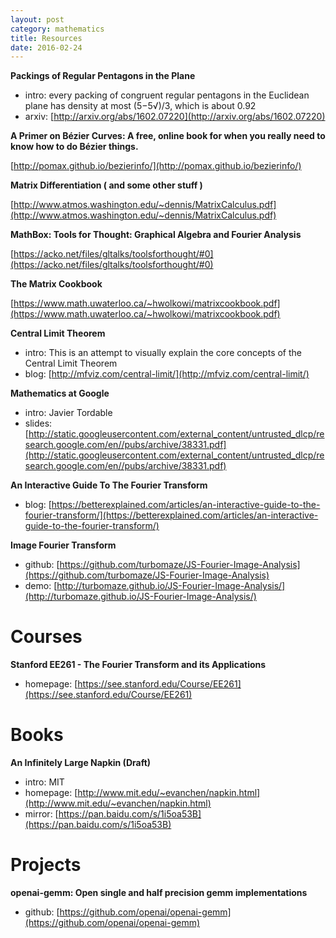 ```yaml
---
layout: post
category: mathematics
title: Resources
date: 2016-02-24
---
```


**Packings of Regular Pentagons in the Plane**

- intro: every packing of congruent regular pentagons in the Euclidean plane has density at most (5−5√)/3, which is about 0.92
- arxiv: [http://arxiv.org/abs/1602.07220](http://arxiv.org/abs/1602.07220)

**A Primer on Bézier Curves: A free, online book for when you really need to know how to do Bézier things.**

[http://pomax.github.io/bezierinfo/](http://pomax.github.io/bezierinfo/)

**Matrix Differentiation ( and some other stuff )**

[http://www.atmos.washington.edu/~dennis/MatrixCalculus.pdf](http://www.atmos.washington.edu/~dennis/MatrixCalculus.pdf)

**MathBox: Tools for Thought: Graphical Algebra and Fourier Analysis**

[https://acko.net/files/gltalks/toolsforthought/#0](https://acko.net/files/gltalks/toolsforthought/#0)

**The Matrix Cookbook**

[https://www.math.uwaterloo.ca/~hwolkowi/matrixcookbook.pdf](https://www.math.uwaterloo.ca/~hwolkowi/matrixcookbook.pdf)

**Central Limit Theorem**

- intro: This is an attempt to visually explain the core concepts of the Central Limit Theorem
- blog: [http://mfviz.com/central-limit/](http://mfviz.com/central-limit/)

**Mathematics at Google**

- intro: Javier Tordable
- slides: [http://static.googleusercontent.com/external_content/untrusted_dlcp/research.google.com/en//pubs/archive/38331.pdf](http://static.googleusercontent.com/external_content/untrusted_dlcp/research.google.com/en//pubs/archive/38331.pdf)

**An Interactive Guide To The Fourier Transform**

- blog: [https://betterexplained.com/articles/an-interactive-guide-to-the-fourier-transform/](https://betterexplained.com/articles/an-interactive-guide-to-the-fourier-transform/)

**Image Fourier Transform**

- github: [https://github.com/turbomaze/JS-Fourier-Image-Analysis](https://github.com/turbomaze/JS-Fourier-Image-Analysis)
- demo: [http://turbomaze.github.io/JS-Fourier-Image-Analysis/](http://turbomaze.github.io/JS-Fourier-Image-Analysis/)

# Courses

**Stanford EE261 - The Fourier Transform and its Applications**

- homepage: [https://see.stanford.edu/Course/EE261](https://see.stanford.edu/Course/EE261)

# Books

**An Infinitely Large Napkin (Draft)**

- intro: MIT
- homepage: [http://www.mit.edu/~evanchen/napkin.html](http://www.mit.edu/~evanchen/napkin.html)
- mirror: [https://pan.baidu.com/s/1i5oa53B](https://pan.baidu.com/s/1i5oa53B)

# Projects

**openai-gemm: Open single and half precision gemm implementations**

- github: [https://github.com/openai/openai-gemm](https://github.com/openai/openai-gemm)
